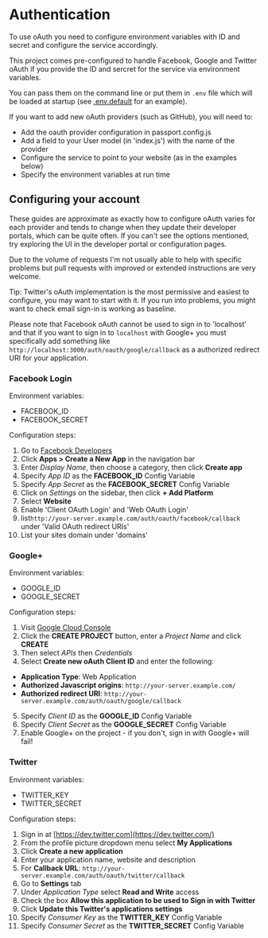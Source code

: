 # Authentication

To use oAuth you need to configure environment variables with ID and secret and configure the service accordingly.

This project comes pre-configured to handle Facebook, Google and Twitter oAuth if you provide the ID and sercret for the service via environment variables.

You can pass them on the command line or put them in `.env` file which will be loaded at startup (see [.env.default](https://github.com/iaincollins/nextjs-starter/blob/master/.env.default) for an example).

If you want to add new oAuth providers (such as GitHub), you will need to:

* Add the oauth provider configuration in passport.config.js
* Add a field to your User model (in 'index.js') with the name of the provider
* Configure the service to point to your website (as in the examples below)
* Specify the environment variables at run time

## Configuring your account

These guides are approximate as exactly how to configure oAuth varies for each provider and tends to change when they update their developer portals, which can be quite often. If you can't see the options mentioned, try exploring the UI in the developer portal or configuration pages.

Due to the volume of requests I'm not usually able to help with specific problems but pull requests with improved or extended instructions are very welcome.

Tip: Twitter's oAuth implementation is the most permissive and easiest to configure, you may want to start with it. If you run into problems, you might 
want to check email sign-in is working as baseline.

Please note that Facebook oAuth cannot be used to sign in to 'localhost' and that if you want to sign in to `localhost` with Google+ you must specifically add something like `http://localhost:3000/auth/oauth/google/callback` as a authorized redirect URI for your application.

### Facebook Login

Environment variables:

* FACEBOOK_ID
* FACEBOOK_SECRET

Configuration steps:

1. Go to [Facebook Developers](https://developers.facebook.com/)
2. Click **Apps > Create a New App** in the navigation bar
3. Enter *Display Name*, then choose a category, then click **Create app**
5. Specify *App ID* as the **FACEBOOK_ID** Config Variable
6. Specify *App Secret* as the **FACEBOOK_SECRET** Config Variable
7. Click on *Settings* on the sidebar, then click **+ Add Platform**
8. Select **Website**
9. Enable 'Client OAuth Login' and 'Web OAuth Login'
10. list`http://your-server.example.com/auth/oauth/facebook/callback` under 'Valid OAuth redirect URIs'
11. List your sites domain under 'domains'

### Google+

Environment variables:

* GOOGLE_ID
* GOOGLE_SECRET

Configuration steps:

1. Visit [Google Cloud Console](https://cloud.google.com/console/project)
2. Click the **CREATE PROJECT** button, enter a *Project Name* and click **CREATE**
3. Then select *APIs* then *Credentials* 
4. Select **Create new oAuth Client ID** and enter the following:
 - **Application Type**: Web Application
 - **Authorized Javascript origins**: `http://your-server.example.com/`
 - **Authorized redirect URI**: `http://your-server.example.com/auth/oauth/google/callback`
5. Specify *Client ID* as the **GOOGLE_ID** Config Variable
6. Specify *Client Secret* as the **GOOGLE_SECRET** Config Variable
7. Enable Google+ on the project - if you don't, sign in with Google+ will fail!

### Twitter 

Environment variables:

* TWITTER_KEY
* TWITTER_SECRET
  
Configuration steps:

1. Sign in at [https://dev.twitter.com](https://dev.twitter.com/)
2. From the profile picture dropdown menu select **My Applications**
3. Click **Create a new application**
4. Enter your application name, website and description
5. For **Callback URL**: `http://your-server.example.com/auth/oauth/twitter/callback`
6. Go to **Settings** tab
7. Under *Application Type* select **Read and Write** access
8. Check the box **Allow this application to be used to Sign in with Twitter**
9. Click **Update this Twitter's applications settings**
10. Specify *Consumer Key* as the **TWITTER_KEY** Config Variable
11. Specify *Consumer Secret* as the **TWITTER_SECRET** Config Variable